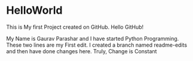 # HelloWorld
This is My first Project created on GitHub. Hello GitHub!


My Name is Gaurav Parashar and I have started Python Programming.
These two lines are my First edit. I created a branch named readme-edits and then have done changes here.
Truly, Change is Constant 
